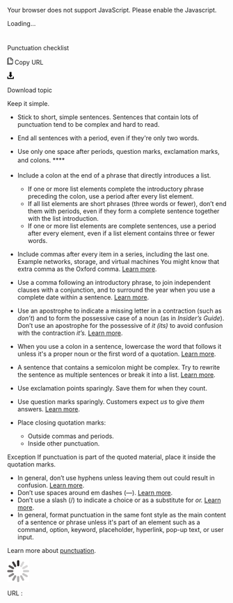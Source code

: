 Your browser does not support JavaScript. Please enable the Javascript.

Loading...

# 

Punctuation checklist

![Copy URL](punctuation-checklist_files/Copy.png)
Copy URL

![Download](punctuation-checklist_files/Download.png)

Download topic

Keep it simple.

  - Stick to short, simple sentences. Sentences that contain lots of punctuation tend to be complex and hard to read. 
  - End all sentences with a period, even if they're only two words.
  - Use only one space after periods, question marks, exclamation marks, and colons.
    ****<sub></sub><sup></sup>
  - Include a colon at the end of a phrase that directly introduces a list.
      - If
        one or more list elements complete the introductory phrase
        preceding the colon, use a period after every list element. 
      - If
        all list elements are short phrases (three words or fewer), don’t
        end them with periods, even if they form a complete sentence
        together with the list introduction. 
      - If
        one or more list elements are complete sentences, use a period
        after every element, even if a list element contains three or fewer
        words.

  - Include commas after every item in a series, including the last one.
    Example networks, storage, and virtual machines
    You might know that extra comma as the Oxford comma. [Learn more](https://worldready.cloudapp.net/Styleguide/Read?id=2700&topicid=28752).[
    ](https://worldready.cloudapp.net/Styleguide/Read?id=2700&topicid=28752)
  - Use a comma following an introductory phrase, to join independent clauses with a conjunction, and to surround the year when you use a complete date within a sentence. [Learn more](https://worldready.cloudapp.net/Styleguide/Read?id=2700&topicid=28752).
  - Use an apostrophe to indicate a missing letter in a contraction (such as *don’t*) and to form the possessive case of a noun (as in *Insider’s Guide*). Don’t use an apostrophe for the possessive of *it* *(its)* to avoid confusion with the contraction *it’s.* [Learn more](https://worldready.cloudapp.net/Styleguide/Read?id=2700&topicid=28753).[
    ](https://worldready.cloudapp.net/Styleguide/Read?id=2700&topicid=28753)
  - When
    you use a colon in a sentence, lowercase the word that follows
    it unless it's a proper noun or the first word of a quotation.
    [Learn more](https://worldready.cloudapp.net/Styleguide/Read?id=2700&topicid=28754).
  - A
    sentence that contains a semicolon might be complex. Try to
    rewrite the sentence as multiple sentences or break it into a list. [Learn more](https://worldready.cloudapp.net/Styleguide/Read?id=2700&topicid=28755).
  - Use exclamation points sparingly. Save them for when they count.
  - Use question marks sparingly. Customers expect *us* to give *them* answers. [Learn more](https://worldready.cloudapp.net/Styleguide/Read?id=2700&topicid=28756).[
    ](https://worldready.cloudapp.net/Styleguide/Read?id=2700&topicid=28756)
  - Place closing quotation marks:
      - Outside commas and periods.
      - Inside other punctuation.

Exception If punctuation is part of the quoted material, place it inside the quotation marks.

  - In general, don’t use hyphens unless leaving them out could result in confusion. [Learn more](https://worldready.cloudapp.net/Styleguide/Read?id=2700&topicid=28765).[
    ](https://worldready.cloudapp.net/Styleguide/Read?id=2700&topicid=28765)
  - Don’t use spaces around em dashes (—). [Learn more](https://worldready.cloudapp.net/Styleguide/Read?id=2700&topicid=28766).[
    ](https://worldready.cloudapp.net/Styleguide/Read?id=2700&topicid=28766)
  - Don’t use a slash (/) to indicate a choice or as a substitute for *or.* [Learn more](https://worldready.cloudapp.net/Styleguide/Read?id=2700&topicid=28760).
  - In
    general, format punctuation in the same font style as the main
    content of a sentence or phrase unless it's part of an element such as a command, option, keyword, placeholder, hyperlink, pop-up text, or user input.

Learn more about [punctuation](https://worldready.cloudapp.net/Styleguide/Read?id=2700&topicid=25519).

![In progress](punctuation-checklist_files/activity-large.gif)

URL :

